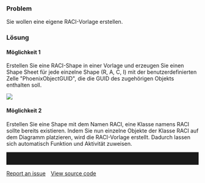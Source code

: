 

### Problem

Sie wollen eine eigene RACI-Vorlage erstellen.

### Lösung

#### Möglichkeit 1

Erstellen Sie eine RACI-Shape in einer Vorlage und erzeugen Sie einen
Shape Sheet für jede einzelne Shape (R, A, C, I) mit der
benutzerdefinierten Zelle "PhoenixObjectGUID", die die GUID des
zugehörigen Objekts enthalten soll.

![](//images.ctfassets.net/utx1h0gfm1om/2lbA0iNKawQukWg4WqEo06/601309fa212c263b8724e42647f58313/1017446.png)

#### Möglichkeit 2

Erstellen Sie eine Shape mit dem Namen RACI, eine Klasse namens RACI
sollte bereits existieren. Indem Sie nun einzelne Objekte der Klasse
RACI auf dem Diagramm platzieren, wird die RACI-Vorlage erstellt.
Dadurch lassen sich automatisch Funktion und Aktivität zuweisen.


<hr style="padding-top:2rem" />
<a href="https://github.com/process4/docs/issues" target="_blank" class="bgw btn btn-primary btn-lg shadow-sm">Report an issue</a>
<a href="https://github.com/process4/docs" target="_blank" class="bgw btn btn-primary btn-lg shadow-sm" style="margin-left:10px;">View source code</a>